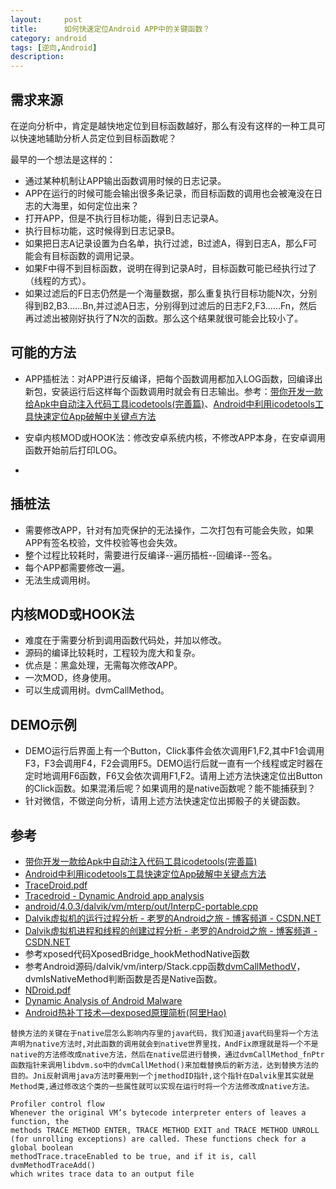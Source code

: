 ```yaml
---
layout:     post
title:      如何快速定位Android APP中的关键函数？
category: android
tags: [逆向,Android]
description: 
---
```



## 需求来源
在逆向分析中，肯定是越快地定位到目标函数越好，那么有没有这样的一种工具可以快速地辅助分析人员定位到目标函数呢？

最早的一个想法是这样的：
- 通过某种机制让APP输出函数调用时候的日志记录。
- APP在运行的时候可能会输出很多条记录，而目标函数的调用也会被淹没在日志的大海里，如何定位出来？
- 打开APP，但是不执行目标功能，得到日志记录A。
- 执行目标功能，这时候得到日志记录B。
- 如果把日志A记录设置为白名单，执行过滤，B过滤A，得到日志A，那么F可能会有目标函数的调用记录。
- 如果F中得不到目标函数，说明在得到记录A时，目标函数可能已经执行过了（线程的方式）。
- 如果过滤后的F日志仍然是一个海量数据，那么重复执行目标功能N次，分别得到B2,B3……Bn,并过滤A日志，分别得到过滤后的日志F2,F3……Fn，然后再过滤出被刚好执行了N次的函数。那么这个结果就很可能会比较小了。

## 可能的方法
- APP插桩法：对APP进行反编译，把每个函数调用都加入LOG函数，回编译出新包，安装运行后这样每个函数调用时就会有日志输出。参考：[带你开发一款给Apk中自动注入代码工具icodetools\(完善篇\)](http://www.52pojie.cn/thread-562423-1-1.html)、[Android中利用icodetools工具快速定位App破解中关键点方法](http://www.52pojie.cn/thread-563915-1-1.html)

- 安卓内核MOD或HOOK法：修改安卓系统内核，不修改APP本身，在安卓调用函数开始前后打印LOG。
- 

## 插桩法
- 需要修改APP，针对有加壳保护的无法操作，二次打包有可能会失败，如果APP有签名校验，文件校验等也会失效。
- 整个过程比较耗时，需要进行反编译--遍历插桩--回编译--签名。
- 每个APP都需要修改一遍。
- 无法生成调用树。

## 内核MOD或HOOK法
- 难度在于需要分析到调用函数代码处，并加以修改。
- 源码的编译比较耗时，工程较为庞大和复杂。
- 优点是：黑盒处理，无需每次修改APP。
- 一次MOD，终身使用。
- 可以生成调用树。dvmCallMethod。

## DEMO示例
- DEMO运行后界面上有一个Button，Click事件会依次调用F1,F2,其中F1会调用F3，F3会调用F4，F2会调用F5。DEMO运行后就一直有一个线程或定时器在定时地调用F6函数，F6又会依次调用F1,F2。请用上述方法快速定位出Button的Click函数。如果混淆后呢？如果调用的是native函数呢？能不能捕获到？
- 针对微信，不做逆向分析，请用上述方法快速定位出掷骰子的关键函数。

## 参考
- [带你开发一款给Apk中自动注入代码工具icodetools\(完善篇\)](http://www.52pojie.cn/thread-562423-1-1.html)
- [Android中利用icodetools工具快速定位App破解中关键点方法](http://www.52pojie.cn/thread-563915-1-1.html)
- [TraceDroid\.pdf](chrome-extension://mhjfbmdgcfjbbpaeojofohoefgiehjai/index.html)
- [Tracedroid \- Dynamic Android app analysis](http://tracedroid.few.vu.nl/)
- [android/4\.0\.3/dalvik/vm/mterp/out/InterpC\-portable\.cpp](http://code.metager.de/source/xref/android/4.0.3/dalvik/vm/mterp/out/InterpC-portable.cpp)
- [Dalvik虚拟机的运行过程分析 \- 老罗的Android之旅 \- 博客频道 \- CSDN\.NET](http://blog.csdn.net/luoshengyang/article/details/8914953)
- [Dalvik虚拟机进程和线程的创建过程分析 \- 老罗的Android之旅 \- 博客频道 \- CSDN\.NET](http://blog.csdn.net/Luoshengyang/article/details/8923484)
- 参考xposed代码XposedBridge_hookMethodNative函数
- 参考Android源码/dalvik/vm/interp/Stack.cpp函数[dvmCallMethodV](http://code.metager.de/source/xref/android/4.0.3/dalvik/vm/interp/Stack.cpp)，dvmIsNativeMethod判断函数是否是Native函数。
- [NDroid\.pdf](chrome-extension://mhjfbmdgcfjbbpaeojofohoefgiehjai/index.html)
- [Dynamic Analysis of Android Malware](http://tracedroid.few.vu.nl/thesis.pdf)
- [Android热补丁技术—dexposed原理简析\(阿里Hao\)](http://blog.csdn.net/yueqian_scut/article/details/50939034)

```
替换方法的关键在于native层怎么影响内存里的java代码，我们知道java代码里将一个方法声明为native方法时,对此函数的调用就会到native世界里找，AndFix原理就是将一个不是native的方法修改成native方法，然后在native层进行替换，通过dvmCallMethod_fnPtr函数指针来调用libdvm.so中的dvmCallMethod()来加载替换后的新方法，达到替换方法的目的。Jni反射调用java方法时要用到一个jmethodID指针,这个指针在Dalvik里其实就是Method类,通过修改这个类的一些属性就可以实现在运行时将一个方法修改成native方法。
```

```
Profiler control flow
Whenever the original VM’s bytecode interpreter enters of leaves a function, the
methods TRACE METHOD ENTER, TRACE METHOD EXIT and TRACE METHOD UNROLL
(for unrolling exceptions) are called. These functions check for a global boolean
methodTrace.traceEnabled to be true, and if it is, call dvmMethodTraceAdd()
which writes trace data to an output file
```

